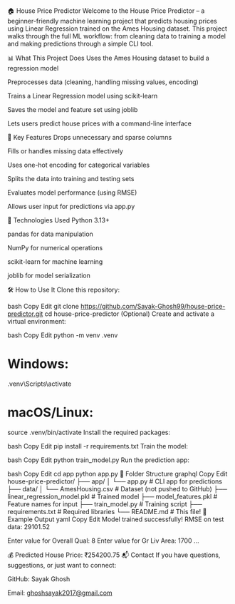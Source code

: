 🏠 House Price Predictor
Welcome to the House Price Predictor – a beginner-friendly machine learning project that predicts housing prices using Linear Regression trained on the Ames Housing dataset. This project walks through the full ML workflow: from cleaning data to training a model and making predictions through a simple CLI tool.

📊 What This Project Does
Uses the Ames Housing dataset to build a regression model

Preprocesses data (cleaning, handling missing values, encoding)

Trains a Linear Regression model using scikit-learn

Saves the model and feature set using joblib

Lets users predict house prices with a command-line interface

🚀 Key Features
Drops unnecessary and sparse columns

Fills or handles missing data effectively

Uses one-hot encoding for categorical variables

Splits the data into training and testing sets

Evaluates model performance (using RMSE)

Allows user input for predictions via app.py

🧰 Technologies Used
Python 3.13+

pandas for data manipulation

NumPy for numerical operations

scikit-learn for machine learning

joblib for model serialization

🛠️ How to Use It
Clone this repository:

bash
Copy
Edit
git clone https://github.com/Sayak-Ghosh99/house-price-predictor.git
cd house-price-predictor
(Optional) Create and activate a virtual environment:

bash
Copy
Edit
python -m venv .venv
# Windows:
.venv\Scripts\activate
# macOS/Linux:
source .venv/bin/activate
Install the required packages:

bash
Copy
Edit
pip install -r requirements.txt
Train the model:

bash
Copy
Edit
python train_model.py
Run the prediction app:

bash
Copy
Edit
cd app
python app.py
📁 Folder Structure
graphql
Copy
Edit
house-price-predictor/
├── app/
│   └── app.py                  # CLI app for predictions
├── data/
│   └── AmesHousing.csv         # Dataset (not pushed to GitHub)
├── linear_regression_model.pkl # Trained model
├── model_features.pkl          # Feature names for input
├── train_model.py              # Training script
├── requirements.txt            # Required libraries
└── README.md                   # This file!
💬 Example Output
yaml
Copy
Edit
Model trained successfully!
RMSE on test data: 29101.52

Enter value for Overall Qual: 8
Enter value for Gr Liv Area: 1700
...

💰 Predicted House Price: ₹254200.75
📬 Contact
If you have questions, suggestions, or just want to connect:

GitHub: Sayak Ghosh

Email: ghoshsayak2017@gmail.com
